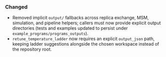 ### Changed
- Removed implicit ``output/`` fallbacks across replica exchange, MSM, simulation, and pipeline helpers; callers must now provide explicit output directories (tests and examples updated to persist under ``example_programs/programs_outputs``).
- ``retune_temperature_ladder`` now requires an explicit ``output_json`` path, keeping ladder suggestions alongside the chosen workspace instead of the repository root.
